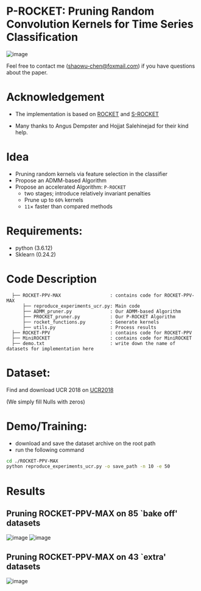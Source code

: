 # P-ROCKET: Pruning Random Convolution Kernels for Time Series Classification
![image](https://github.com/ShaowuChen/POCKET/assets/78587515/96a5deb1-672e-491d-8479-fe4df13323d0)


Feel free to contact me (shaowu-chen@foxmail.com) if you have questions about the paper. 

# Acknowledgement
- The implementation is based on [ROCKET](https://github.com/angus924/rocket) and [S-ROCKET](https://github.com/salehinejad/srocket)

- Many thanks to Angus Dempster and Hojjat Salehinejad for their kind help.

# Idea
- Pruning random kernels via feature selection in the classifier
- Propose an ADMM-based Algorithm
- Propose an accelerated Algorithm: `P-ROCKET`
  - two stages; introduce relatively invariant penalties
  - Prune up to `60%` kernels
  - `11`$\times$ faster than compared methods
  

# Requirements:
- python (3.6.12)
- Sklearn (0.24.2)

# Code Description 

```
  ├── ROCKET-PPV-MAX                  : contains code for ROCKET-PPV-MAX
      ├── reproduce_experiments_ucr.py: Main code 
      ├── ADMM_pruner.py              : Our ADMM-based Algorithm
      ├── PROCKET_pruner.py           : Our P-ROCKET Algorithm
      ├── rocket_functions.py         : Generate kernels
      ├── utils.py                    : Process results
  ├── ROCKET-PPV                      : contains code for ROCKET-PPV
  ├── MiniROCKET                      : contains code for MiniROCKET
  ├── demo.txt                        : write down the name of datasets for implementation here
```

# Dataset:
Find and download UCR 2018 on [UCR2018](https://www.cs.ucr.edu/~eamonn/time_series_data_2018/)

(We simply fill Nulls with zeros)

# Demo/Training:
- download and save the dataset archive on the root path
- run the following command

```bash
cd ./ROCKET-PPV-MAX 
python reproduce_experiments_ucr.py -o save_path -n 10 -e 50 
```

# Results

## Pruning ROCKET-PPV-MAX on 85 `bake off' datasets
![image](https://github.com/ShaowuChen/POCKET/assets/78587515/8c4fc351-8be8-4c7e-b4d8-e920a711df29)
![image](https://github.com/ShaowuChen/POCKET/assets/78587515/dfc23ac4-208a-48e7-bb4a-be694217f933)


## Pruning ROCKET-PPV-MAX on 43 `extra' datasets
![image](https://github.com/ShaowuChen/POCKET/assets/78587515/32c707ee-330a-45ab-8834-a78d1917a408)
